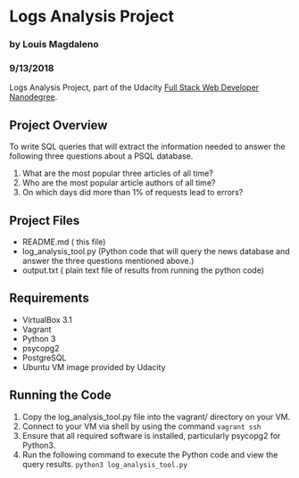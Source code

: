 # Logs Analysis Project

### by Louis Magdaleno
### 9/13/2018

Logs Analysis Project, part of the Udacity
[Full Stack Web Developer Nanodegree](https://www.udacity.com/course/full-stack-web-developer-nanodegree--nd004).

## Project Overview
To write SQL queries that will extract the information needed to answer
the following three questions about a PSQL database.

1. What are the most popular three articles of all time?
2. Who are the most popular article authors of all time?
3. On which days did more than 1% of requests lead to errors?

## Project Files
* README.md ( this file)
* log_analysis_tool.py (Python code that will query the news database
                        and answer the three questions mentioned above.)
* output.txt ( plain text file of results from running the python code)

## Requirements
* VirtualBox 3.1
* Vagrant
* Python 3
* psycopg2
* PostgreSQL
* Ubuntu VM image provided by Udacity

## Running the Code
1. Copy the log_analysis_tool.py file into the vagrant/ directory on your VM.
2. Connect to your VM via shell by using the command `vagrant ssh`
3. Ensure that all required software is installed, particularly psycopg2 for Python3.
4. Run the following command to execute the Python code and view the query results.
    `python3 log_analysis_tool.py`